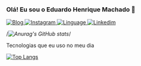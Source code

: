 ### Olá! Eu sou o Eduardo Henrique Machado 🧐

[![Blog](https://img.shields.io/badge/dev.edumachado-0A0A0A?style=for-the-badge&logo=devdotto&logoColor=white)
](https://www.edumachado.com)
[![Instagram](https://img.shields.io/badge/Instagram-E4405F?style=for-the-badge&logo=instagram&logoColor=white)
](https://www.instagram.com/eduardomachadoh/)
[![Linguage](https://img.shields.io/badge/JavaScript-323330?style=for-the-badge&logo=javascript&logoColor=F7DF1E)
](https://github.com/Edumachadoh)[![Linkedim](https://img.shields.io/badge/LinkedIn-0077B5?style=for-the-badge&logo=linkedin&logoColor=white)
](https://www.linkedin.com/in/eduardo-machado-742249242/)

/*![Anurag's GitHub stats](https://github-readme-stats.vercel.app/api?username=Edumachadoh&theme=great-gatsby&show_icons=true)*/


Tecnologias que eu uso no meu dia

[![Top Langs](https://github-readme-stats.vercel.app/api/top-langs/?username=Edumachadoh&layout=donut)](https://github.com/anuraghazra/github-readme-stats)


